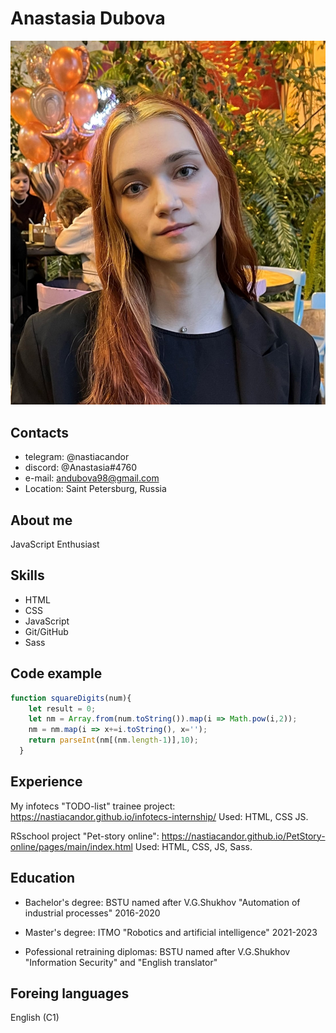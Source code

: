 # Anastasia Dubova

![Photo](/assets/images/AnastasiaDubova.jpg)

## Contacts

* telegram: @nastiacandor
* discord: @Anastasia#4760
* e-mail: andubova98@gmail.com
* Location: Saint Petersburg, Russia

## About me
JavaScript Enthusiast

## Skills
* HTML
* CSS
* JavaScript
* Git/GitHub
* Sass

## Code example
```javascript
function squareDigits(num){
    let result = 0;
    let nm = Array.from(num.toString()).map(i => Math.pow(i,2));
    nm = nm.map(i => x+=i.toString(), x='');
    return parseInt(nm[(nm.length-1)],10);
  }
```

## Experience
My infotecs "TODO-list" trainee project: https://nastiacandor.github.io/infotecs-internship/
Used: HTML, CSS JS.

RSschool project "Pet-story online": https://nastiacandor.github.io/PetStory-online/pages/main/index.html
Used: HTML, CSS, JS, Sass.

## Education
* Bachelor's degree: BSTU named after V.G.Shukhov "Automation of industrial processes" 2016-2020
* Master's degree: ITMO "Robotics and artificial intelligence" 2021-2023

* Pofessional retraining diplomas: BSTU named after V.G.Shukhov "Information Security" and "English translator"

## Foreing languages
English (C1)